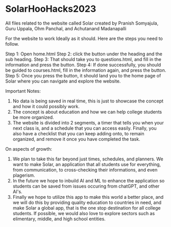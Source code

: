 # SolarHooHacks2023
All files related to the  website called Solar created by Pranish Somyajula, Guru Uppala, Ohm Panchal, and Achutanand Madanapalli


For the website to work Ideally as it should. Here are the steps you need to follow.

Step 1: Open home.html
Step 2: click the button under the heading and the sub heading.
Step 3: That should take you to questions.html, and fill in the information and press the button.
Step 4: If done successfully, you should be guided to courses.html, fill in the information again, and press the button.
Step 5: Once you press the button, it should land you to the home page of Solar where you can navigate and explore the website.

Important Notes:
1. No data is being saved in real time, this is just to showcase the concept and how it could possibly work.
2. The concept is about education and how we can help college students be more organized.
3. The website is divided into 2 segments, a timer that tells you when your next class is, and a schedule that you can access easily.
   Finally, you also have a checklist that you can keep adding onto, to remain organized, and remove it once you have completed the task.
   
On aspects of growth:
1. We plan to take this far beyond just times, schedules, and planners. We want to make Solar, an application that all students use for everything, from communication,
   to cross-checking their informations, and even plagerism.
2. In the future we hope to inbuild AI and ML to enhance the application so students can be saved from issues occuring from chatGPT, and other AI's.
3. Finally we hope to utilize this app to make this world a better place, and we will do this by providing quality education to countries in need,
   and make Solar a global app, that is the one stop destination for all college students. If possible, we would also love to explore sectors such as elimentary, middle, and high school entities.
   
